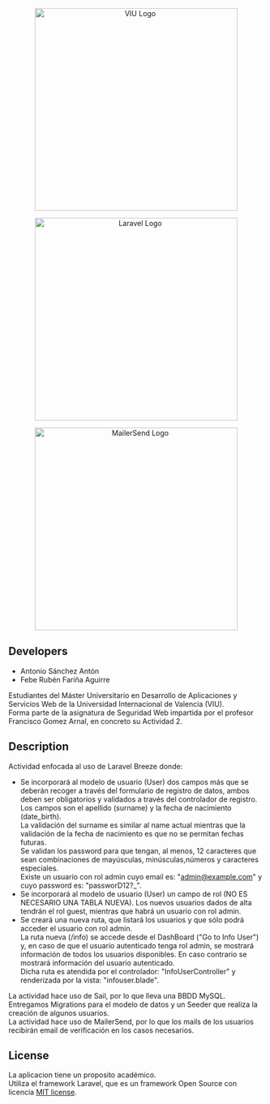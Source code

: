 <span>
<p align="center"><a href="https://www.universidadviu.com/es/" target="_blank"><img src="https://upload.wikimedia.org/wikipedia/commons/f/f8/Logo_VIU.png" width="400" alt="VIU Logo"></a></p>

<p align="center"><a href="https://laravel.com" target="_blank"><img src="https://raw.githubusercontent.com/laravel/art/master/logo-lockup/5%20SVG/2%20CMYK/1%20Full%20Color/laravel-logolockup-cmyk-red.svg" width="400" alt="Laravel Logo"></a></p>

<p align="center"><a href="https://www.mailersend.com" target="_blank"><img src="https://www.mailersend.com/images/logo.svg" width="400" alt="MailerSend Logo"></a></p>


</span>

## Developers

  - Antonio Sánchez Antón
  - Febe Rubén Fariña Aguirre

Estudiantes del Máster Universitario en Desarrollo de Aplicaciones y Servicios Web de la Universidad Internacional de Valencia (VIU).  
Forma parte de la asignatura de Seguridad Web impartida por el profesor Francisco Gomez Arnal, en concreto su Actividad 2. 

## Description

Actividad enfocada al uso de Laravel Breeze donde:
  - Se incorporará al modelo de usuario (User) dos campos más que se deberán recoger a través del formulario de registro de datos, ambos deben ser obligatorios y validados a través del controlador de registro.  
    Los campos son el apellido (surname) y la fecha de nacimiento (date_birth).  
    La validación del surname es similar al name actual mientras que la validación de la fecha de nacimiento es que no se permitan fechas futuras.  
    Se validan los password para que tengan, al menos, 12 caracteres que sean combinaciones de mayúsculas, minúsculas,números y caracteres especiales.  
    Existe un usuario con rol admin cuyo email es: "admin@example.com" y cuyo password es: "passworD12?_".  
  - Se incorporará al modelo de usuario (User) un campo de rol (NO ES NECESARIO UNA TABLA NUEVA). Los nuevos usuarios dados de alta tendrán el rol guest, mientras que habrá un usuario con rol admin.  
  - Se creará una nueva ruta, que listará los usuarios y que sólo podrá acceder el usuario con rol admin.  
    La ruta nueva (/info) se accede desde el DashBoard ("Go to Info User") y, en caso de que el usuario autenticado tenga rol admin, se mostrará información de todos los usuarios disponibles. En caso contrario se mostrará información del usuario autenticado.  
    Dicha ruta es atendida por el controlador: "InfoUserController" y renderizada por la vista: "infouser.blade".  

La actividad hace uso de Sail, por lo que lleva una BBDD MySQL.  
Entregamos Migrations para el modelo de datos y un Seeder que realiza la creación de algunos usuarios.  
La actividad hace uso de MailerSend, por lo que los mails de los usuarios recibirán email de verificación en los casos necesarios.



## License
La aplicacion tiene un proposito académico.  
Utiliza el framework Laravel, que es un framework Open Source con licencia [MIT license](https://opensource.org/licenses/MIT).

